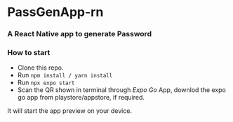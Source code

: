# PassGenApp-rn
### A React Native app to generate Password

### How to start
 - Clone this repo.
 - Run `npm install / yarn install`
 - Run `npx expo start`
 - Scan the QR shown in terminal through *Expo Go* App, downlod the expo go app from playstore/appstore, if required.

It will start the app preview on your device.

